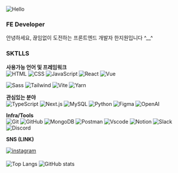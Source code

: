 ![Hello](https://capsule-render.vercel.app/api?type=venom&height=250&color=gradient&text=Hello,%20I'm%20jiwon&fontAlignY=45&fontAlign=50&section=header&fontColor=FFBE98)


### FE Developer
안녕하세요, 끊임없이 도전하는 프론트엔드 개발자 한지원입니다 ^__^

### SKTLLS
**사용가능 언어 및 프레임워크** <br>
![HTML](https://img.shields.io/badge/HTML-E34F26?style=for-the-badge&logo=html5&logoColor=white)
![CSS](https://img.shields.io/badge/CSS-1572B6?style=for-the-badge&logo=css3&logoColor=white)
![JavaScript](https://img.shields.io/badge/JavaScript-F7DF1E?style=for-the-badge&logo=javascript&logoColor=white)
![React](https://img.shields.io/badge/react-61DAFB?style=for-the-badge&logo=react&logoColor=white)
![Vue](https://img.shields.io/badge/vue-4FC08D?style=for-the-badge&logo=vuedotjs&logoColor=white)

![Sass](https://img.shields.io/badge/sass-CC6699?style=for-the-badge&logo=sass&logoColor=white)
![Tailwind](https://img.shields.io/badge/tailwind-06B6D4?style=for-the-badge&logo=tailwindcss&logoColor=white)
![Vite](https://img.shields.io/badge/vite-646CFF?style=for-the-badge&logo=vite&logoColor=white)
![Yarn](https://img.shields.io/badge/yarn-2C8EBB?style=for-the-badge&logo=yarn&logoColor=white)





**관심있는 분야** <br>
![TypeScript](https://img.shields.io/badge/typescript-3178C6?style=for-the-badge&logo=typescript&logoColor=white)
![Next.js](https://img.shields.io/badge/next.js-000000?style=for-the-badge&logo=nextdotjs&logoColor=white)
![MySQL](https://img.shields.io/badge/mysql-4479A1?style=for-the-badge&logo=mysql&logoColor=white)
![Python](https://img.shields.io/badge/python-3776AB?style=for-the-badge&logo=python&logoColor=white)
![Figma](https://img.shields.io/badge/figma-FF7137?style=for-the-badge&logoColor=white)
![OpenAI](https://img.shields.io/badge/openai-412991?style=for-the-badge&logo=openai&logoColor=white)





**Infra/Tools** <br>
![Git](https://img.shields.io/badge/git-80B3FF?style=for-the-badge&logo=gitforwindows&logoColor=white)
![GitHub](https://img.shields.io/badge/github-181717?style=for-the-badge&logo=github&logoColor=white)
![MongoDB](https://img.shields.io/badge/mongodb-47A248?style=for-the-badge&logo=mongodb&logoColor=white)
![Postman](https://img.shields.io/badge/postman-FF6C37?style=for-the-badge&logo=postman&logoColor=white)
![Vscode](https://img.shields.io/badge/vscode-blue?style=for-the-badge&logoColor=white)
![Notion](https://img.shields.io/badge/notion-000000?style=for-the-badge&logo=notion&logoColor=white)
![Slack](https://img.shields.io/badge/slack-4A154B?style=for-the-badge&logo=slack&logoColor=white)
![Discord](https://img.shields.io/badge/discord-5865F2?style=for-the-badge&logo=discord&logoColor=white)


**SNS (LINK)**


<a href="https://www.instagram.com/gomdeschool" target="_blank">
<img src=https://img.shields.io/badge/instagram-%23000000.svg?&style=for-the-badge&logo=instagram&logoColor=white&color=dd2a7b alt=instagram style="margin-bottom: 5px;" />
</a>




![Top Langs](https://github-readme-stats.vercel.app/api/top-langs/?username=gomsbft&layout=compact)
![GitHub stats](https://github-readme-stats.vercel.app/api?username=gomsbft&show_icons=true&theme=tokyonight)


